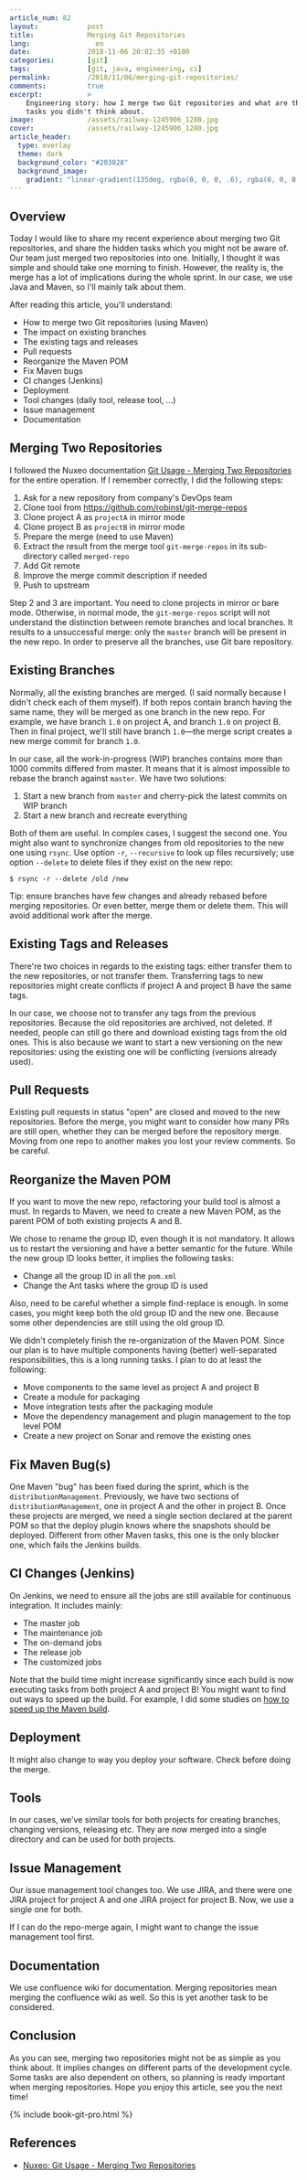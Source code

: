 ```yaml
---
article_num: 82
layout:            post
title:             Merging Git Repositories
lang:                en
date:              2018-11-06 20:02:35 +0100
categories:        [git]
tags:              [git, java, engineering, ci]
permalink:         /2018/11/06/merging-git-repositories/
comments:          true
excerpt:           >
    Engineering story: how I merge two Git repositories and what are the hidden
    tasks you didn't think about.
image:             /assets/railway-1245906_1280.jpg
cover:             /assets/railway-1245906_1280.jpg
article_header:
  type: overlay
  theme: dark
  background_color: "#203028"
  background_image:
    gradient: "linear-gradient(135deg, rgba(0, 0, 0, .6), rgba(0, 0, 0, .4))"
---
```


## Overview

Today I would like to share my recent experience about merging two Git
repositories, and share the hidden tasks which you might not be aware of.
Our team just merged two repositories into one. Initially, I thought it
was simple and should take one morning to finish. However, the reality is,
the merge has a lot of implications during the whole sprint. In our
case, we use Java and Maven, so I'll mainly talk about them.

After reading this article, you'll understand:

- How to merge two Git repositories (using Maven)
- The impact on existing branches
- The existing tags and releases
- Pull requests
- Reorganize the Maven POM
- Fix Maven bugs
- CI changes (Jenkins)
- Deployment
- Tool changes (daily tool, release tool, ...)
- Issue management
- Documentation

## Merging Two Repositories

I followed the Nuxeo documentation [Git Usage - Merging Two Repositories][1] for
the entire operation. If I remember correctly, I did the following steps:

1. Ask for a new repository from company's DevOps team
2. Clone tool from <https://github.com/robinst/git-merge-repos>
3. Clone project A as `projectA` in mirror mode
4. Clone project B as `projectB` in mirror mode
5. Prepare the merge (need to use Maven)
6. Extract the result from the merge tool `git-merge-repos` in its sub-directory
   called `merged-repo`
7. Add Git remote
8. Improve the merge commit description if needed
9. Push to upstream

Step 2 and 3 are important. You need to clone projects in mirror or bare mode.
Otherwise, in normal mode, the `git-merge-repos` script will not understand the
distinction between remote branches and local branches. It results to a
unsuccessful merge: only the `master` branch will be present in the new repo. In
order to preserve all the branches, use Git bare repository.

## Existing Branches

Normally, all the existing branches are merged. (I said normally because I
didn't check each of them myself). If both repos contain branch having the same
name, they will be merged as one branch in the new repo. For example, we have
branch `1.0` on project A, and branch `1.0` on project B. Then in final project,
we'll still have branch `1.0`—the merge script creates a new merge commit for
branch `1.0`.

In our case, all the work-in-progress (WIP) branches contains more than 1000
commits differed from master. It means that it is almost impossible to rebase
the branch against `master`. We have two solutions:

1. Start a new branch from `master` and cherry-pick the latest commits on WIP branch
2. Start a new branch and recreate everything

Both of them are useful. In complex cases, I suggest the second one. You might
also want to synchronize changes from old repositories to the new one using
`rsync`. Use option `-r`, `--recursive` to look up files recursively; use option
`--delete` to delete files if they exist on the new repo:

    $ rsync -r --delete /old /new

Tip: ensure branches have few changes and already rebased before merging
repositories. Or even better, merge them or delete them. This will avoid
additional work after the merge.

## Existing Tags and Releases

There're two choices in regards to the existing tags: either transfer them to
the new repositories, or not transfer them. Transferring tags to new repositories
might create conflicts if project A and project B have the same tags.

In our case, we choose not to transfer any tags from the previous repositories.
Because the old repositories are archived, not deleted. If needed, people can
still go there and download existing tags from the old ones. This is also
because we want to start a new versioning on the new repositories: using the
existing one will be conflicting (versions already used).

## Pull Requests

Existing pull requests in status "open" are closed and moved to the new
repositories. Before the merge, you might want to consider how many PRs are
still open, whether they can be merged before the repository merge. Moving from
one repo to another makes you lost your review comments. So be careful.

## Reorganize the Maven POM

If you want to move the new repo, refactoring your build tool is almost a must.
In regards to Maven, we need to create a new Maven POM, as the parent POM of
both existing projects A and B.

We chose to rename the group ID, even though it is not mandatory. It allows us
to restart the versioning and have a better semantic for the future. While the
new group ID looks better, it implies the following tasks:

- Change all the group ID in all the `pom.xml`
- Change the Ant tasks where the group ID is used

Also, need to be careful whether a simple find-replace is enough. In some
cases, you might keep both the old group ID and the new one. Because some other
dependencies are still using the old group ID.

We didn't completely finish the re-organization of the Maven POM. Since our plan
is to have multiple components having (better) well-separated responsibilities,
this is a long running tasks. I plan to do at least the following:

- Move components to the same level as project A and project B
- Create a module for packaging
- Move integration tests after the packaging module
- Move the dependency management and plugin management to the top level POM
- Create a new project on Sonar and remove the existing ones

## Fix Maven Bug(s)

One Maven "bug" has been fixed during the sprint, which is the
`distributionManagement`. Previously, we have two sections of
`distributionManagement`, one in project A and the other in project B. Once
these projects are merged, we need a single section declared at the parent POM
so that the deploy plugin knows where the snapshots should be deployed.
Different from other Maven tasks, this one is the only blocker one, which fails
the Jenkins builds.

## CI Changes (Jenkins)

On Jenkins, we need to ensure all the jobs are still available for continuous
integration. It includes mainly:

- The master job
- The maintenance job
- The on-demand jobs
- The release job
- The customized jobs

Note that the build time might increase significantly since each build is now
executing tasks from both project A and project B! You might want to find out
ways to speed up the build. For example, I did some studies on [how to speed up
the Maven build][2].

## Deployment

It might also change to way you deploy your software. Check before doing the
merge.

## Tools

In our cases, we've similar tools for both projects for creating branches,
changing versions, releasing etc. They are now merged into a single directory
and can be used for both projects.

## Issue Management

Our issue management tool changes too. We use JIRA, and there were one JIRA
project for project A and one JIRA project for project B. Now, we use a single
one for both.

If I can do the repo-merge again, I might want to change the issue management
tool first.

## Documentation

We use confluence wiki for documentation. Merging repositories mean merging the
confluence wiki as well. So this is yet another task to be considered.

## Conclusion

As you can see, merging two repositories might not be as simple as you think
about. It implies changes on different parts of the development cycle. Some
tasks are also dependent on others, so planning is ready important when
merging repositories.
Hope you enjoy this article, see you the next time!

{% include book-git-pro.html %}

## References

- [Nuxeo: Git Usage - Merging Two Repositories][1]

[1]: https://doc.nuxeo.com/corg/git-usage/#merging-two-repositories
[2]: /2018/11/01/speed-up-the-maven-build/
